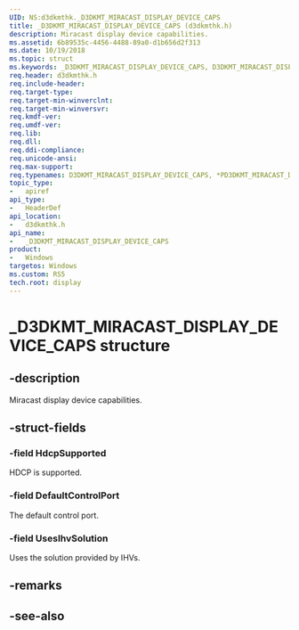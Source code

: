 ```yaml
---
UID: NS:d3dkmthk._D3DKMT_MIRACAST_DISPLAY_DEVICE_CAPS
title: _D3DKMT_MIRACAST_DISPLAY_DEVICE_CAPS (d3dkmthk.h)
description: Miracast display device capabilities.
ms.assetid: 6b89535c-4456-4488-89a0-d1b656d2f313
ms.date: 10/19/2018
ms.topic: struct
ms.keywords: _D3DKMT_MIRACAST_DISPLAY_DEVICE_CAPS, D3DKMT_MIRACAST_DISPLAY_DEVICE_CAPS, *PD3DKMT_MIRACAST_DISPLAY_DEVICE_CAPS, 
req.header: d3dkmthk.h
req.include-header:
req.target-type:
req.target-min-winverclnt:
req.target-min-winversvr:
req.kmdf-ver:
req.umdf-ver:
req.lib:
req.dll:
req.ddi-compliance:
req.unicode-ansi:
req.max-support:
req.typenames: D3DKMT_MIRACAST_DISPLAY_DEVICE_CAPS, *PD3DKMT_MIRACAST_DISPLAY_DEVICE_CAPS
topic_type: 
-	apiref
api_type: 
-	HeaderDef
api_location: 
-	d3dkmthk.h
api_name: 
-	_D3DKMT_MIRACAST_DISPLAY_DEVICE_CAPS
product:
-	Windows
targetos: Windows
ms.custom: RS5
tech.root: display
---
```


# _D3DKMT_MIRACAST_DISPLAY_DEVICE_CAPS structure

## -description

Miracast display device capabilities.

## -struct-fields

### -field HdcpSupported

HDCP is supported.

### -field DefaultControlPort

The default control port.

### -field UsesIhvSolution
 
Uses the solution provided by IHVs.

## -remarks

## -see-also
